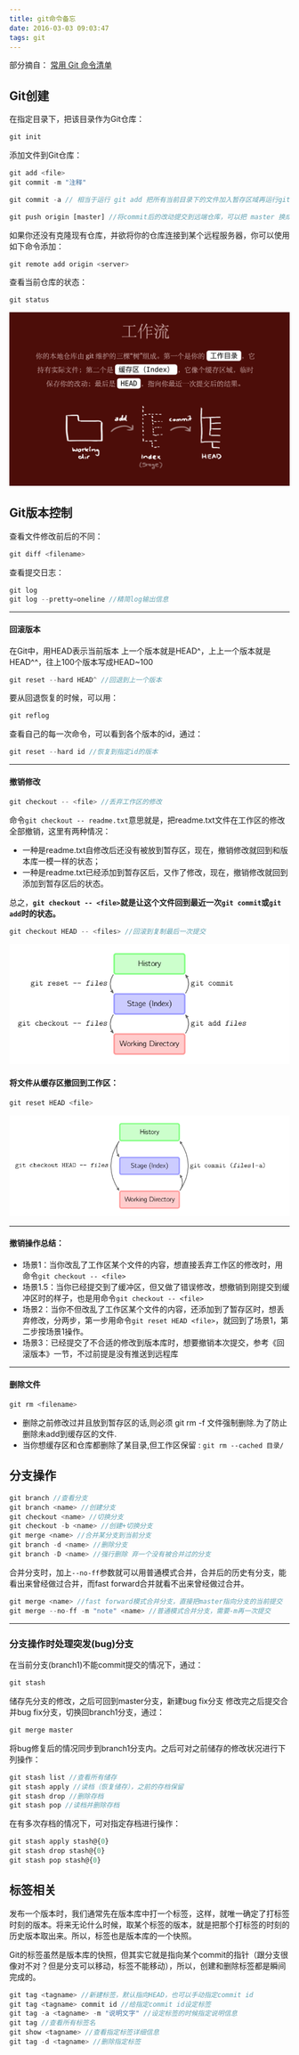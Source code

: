 ```yaml
---
title: git命令备忘
date: 2016-03-03 09:03:47
tags: git
---
```


部分摘自：
[常用 Git 命令清单](http://www.ruanyifeng.com/blog/2015/12/git-cheat-sheet.html)

## Git创建

在指定目录下，把该目录作为Git仓库：

```js
git init
```

添加文件到Git仓库：

```js
git add <file>
git commit -m "注释"
```

```js
git commit -a // 相当于运行 git add 把所有当前目录下的文件加入暂存区域再运行git commit
```

```js
git push origin [master] //将commit后的改动提交到远端仓库，可以把 master 换成你想要推送的任何分支
```

如果你还没有克隆现有仓库，并欲将你的仓库连接到某个远程服务器，你可以使用如下命令添加：

```js
git remote add origin <server>
```

查看当前仓库的状态：

```js
git status
```

![git工作流](/image/47C122262CA9DC0D98BE1738317B16D0.png)

## Git版本控制

查看文件修改前后的不同：

```js
git diff <filename>
```

查看提交日志：

```js
git log
git log --pretty=oneline //精简log输出信息
```

---

#### 回滚版本

在Git中，用HEAD表示当前版本
上一个版本就是HEAD^，上上一个版本就是HEAD^^，往上100个版本写成HEAD~100

```js
git reset --hard HEAD^ //回退到上一个版本
```

要从回退恢复的时候，可以用：

```js
git reflog
```

查看自己的每一次命令，可以看到各个版本的id，通过：

```js
git reset --hard id //恢复到指定id的版本
```

---

#### 撤销修改

```js
git checkout -- <file> //丢弃工作区的修改
```

命令`git checkout -- readme.txt`意思就是，把readme.txt文件在工作区的修改全部撤销，这里有两种情况：
- 一种是readme.txt自修改后还没有被放到暂存区，现在，撤销修改就回到和版本库一模一样的状态；
- 一种是readme.txt已经添加到暂存区后，又作了修改，现在，撤销修改就回到添加到暂存区后的状态。

总之，**`git checkout -- <file>`就是让这个文件回到最近一次`git commit`或`git add`时的状态。**

```js
git checkout HEAD -- <files> //回滚到复制最后一次提交
```

![git回滚](/image/CA50C1157244EB9A635C658474EEE535.png)

#### 将文件从缓存区撤回到工作区：

```js
git reset HEAD <file>
```

![git回滚](/image/924FCF12113FA97555744C88FAF76486.png)

----

#### 撤销操作总结：

- 场景1：当你改乱了工作区某个文件的内容，想直接丢弃工作区的修改时，用命令`git checkout -- <file>`
- 场景1.5：当你已经提交到了缓冲区，但又做了错误修改，想撤销到刚提交到缓冲区时的样子，也是用命令`git checkout -- <file>`
- 场景2：当你不但改乱了工作区某个文件的内容，还添加到了暂存区时，想丢弃修改，分两步，第一步用命令`git reset HEAD <file>`，就回到了场景1，第二步按场景1操作。
- 场景3：已经提交了不合适的修改到版本库时，想要撤销本次提交，参考《回滚版本》一节，不过前提是没有推送到远程库

----

#### 删除文件

```js
git rm <filename>
```

- 删除之前修改过并且放到暂存区的话,则必须 git rm -f 文件强制删除.为了防止删除未add到缓存区的文件.
- 当你想缓存区和仓库都删除了某目录,但工作区保留 : `git rm --cached 目录/`

## 分支操作

```js
git branch //查看分支
git branch <name> //创建分支
git checkout <name> //切换分支
git checkout -b <name> //创建+切换分支
git merge <name> //合并某分支到当前分支
git branch -d <name> //删除分支
git branch -D <name> //强行删除 弃一个没有被合并过的分支
```

合并分支时，加上`--no-ff`参数就可以用普通模式合并，合并后的历史有分支，能看出来曾经做过合并，而fast forward合并就看不出来曾经做过合并。

```js
git merge <name> //fast forward模式合并分支，直接把master指向分支的当前提交
git merge --no-ff -m "note" <name> //普通模式合并分支，需要-m再一次提交
```

---

### 分支操作时处理突发(bug)分支
在当前分支(branch1)不能commit提交的情况下，通过：

```js
git stash
```

储存先分支的修改，之后可回到master分支，新建bug fix分支
修改完之后提交合并bug fix分支，切换回branch1分支，通过：

```js
git merge master
```

将bug修复后的情况同步到branch1分支内。之后可对之前储存的修改状况进行下列操作：

```js
git stash list //查看所有储存
git stash apply //读档（恢复储存），之前的存档保留
git stash drop //删除存档
git stash pop //读档并删除存档
```

在有多次存档的情况下，可对指定存档进行操作：

```js
git stash apply stash@{0}
git stash drop stash@{0}
git stash pop stash@{0}
```

## 标签相关

发布一个版本时，我们通常先在版本库中打一个标签，这样，就唯一确定了打标签时刻的版本。将来无论什么时候，取某个标签的版本，就是把那个打标签的时刻的历史版本取出来。所以，标签也是版本库的一个快照。

Git的标签虽然是版本库的快照，但其实它就是指向某个commit的指针（跟分支很像对不对？但是分支可以移动，标签不能移动），所以，创建和删除标签都是瞬间完成的。

```js
git tag <tagname> //新建标签，默认指向HEAD，也可以手动指定commit id
git tag <tagname> commit id //给指定commit id设定标签
git tag -a <tagname> -m "说明文字" //设定标签的时候指定说明信息
git tag //查看所有标签名
git show <tagname> //查看指定标签详细信息
git tag -d <tagname> //删除指定标签
```
